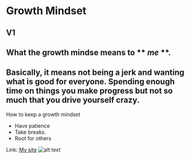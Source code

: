 # Growth Mindset
## V1
What the growth mindse means to ** _me_ **.
---
Basically, it means not being a jerk and wanting what is good for everyone.
Spending enough time on things you make progress but not so much that you drive 
yourself crazy.
---

How to keep a growth mindset
- Have patience
- Take breaks.
- Root for others 


Link:
	[My site](https://thryce86.github.io/reading-notes/)
![alt text](https://kidssearch.com/picsearch/images/kitty-pic-1280x1024-90e7225.png)
